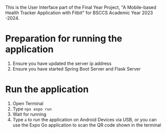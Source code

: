 This is the User Interface part of the Final Year Project, "A Mobile-based Health Tracker Application with Fitbit" for BSCCS Academic Year 2023 -2024. 

# Preparation for running the application
1. Ensure you have updated the server ip address
2. Ensure you have started Spring Boot Server and Flask Server

# Run the application
1. Open Terminal
2. Type `npx expo run`
3. Wait for running
4. Type `a` to run the application on Android Devices via USB, or you can use the Expo Go application to scan the QR code shown in the terminal

